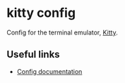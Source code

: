 # kitty config

Config for the terminal emulator, [Kitty](https://sw.kovidgoyal.net/kitty/index.html).

## Useful links

- [Config documentation](https://sw.kovidgoyal.net/kitty/conf.html#conf-kitty-shortcuts-layout)